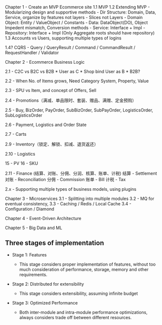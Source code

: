 Chapter 1 - Create an MVP Ecommerce site
1.1 MVP
1.2 Extending MVP - Modularizing design and supportive methods
    - Dir Structure: Domain, Data, Service, organize by features not layers
    - Slices not Layers
    - Domain Object: Entity / ValueObject / Constants
    - Data: DataObject(DO), Object Impedent mismatch, Conversion methods 
    - Service: Interface + Impl
    - Repository: Interface + Impl (Only Aggregate roots should have repository)
1.3 Accounts vs Users, supporting multiple types of logins

1.4? CQRS - Query / QueryResult / Command / CommandResult / RequestHandler / Validator 


Chapter 2 - Ecommerce Business Logic
 
2.1 - C2C vs B2C vs B2B
    * User as C
    * Shop bind User as B
    * B2B?

2.2 - When No. of Items grows, Need Category System, Property, Value

2.3 - SPU vs Item, and concept of Offers, Sell

2.4 - Promotions（满减、单品限时、套装、赠品、满赠、定金预购）

2.5 - Buy, BizOrder, PayOrder, SubBizOrder, SubPayOrder, LogisticsOrder, SubLogisticsOrder

2.6 - Payment, Logistics and Order State

2.7 - Carts

2.9 - Inventory（锁定、解锁、扣减、退货返还）

2.10 - Logistics

15 - PV
16 - SKU

2.11 - Finance (结算、对账、分佣、分润、核算、账单、计税)
结算 - Settlement
对账 - Reconciliation
分佣 - Commission
账单 - Bill
计税 - Tax


2.x - Supporting multiple types of business models, using plugins

Chapter 3 - Microservices
3.1 - Splitting into multiple modules
3.2 - MQ for eventual consistency,
3.3 - Caching / Redis / Local Cache
3.4 - Configuration / Diamond

Chapter 4 - Event-Driven Architecture

Chapter 5 - Big Data and ML



Three stages of implementation
--

* Stage 1: Features
    * This stage considers proper implementation of features, without too much consideration of performance, 
storage, memory and other requirements.

* Stage 2: Distributed for extensibility
    * This stage considers extensibility, assuming infinite budget
    
* Stage 3: Optimized Performance
    * Both inter-module and intra-module performance optimizations, always considers
    trade off between different resources.